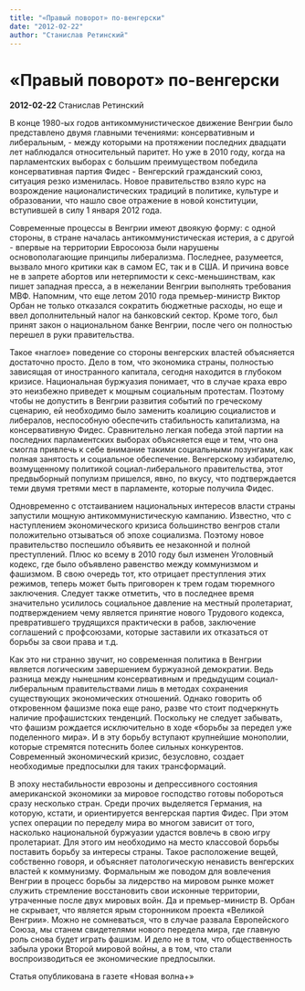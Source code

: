 ```yaml
---
title: "«Правый поворот» по-венгерски"
date: "2012-02-22"
author: "Станислав Ретинский"
---
```


# «Правый поворот» по-венгерски

**2012-02-22** Станислав Ретинский

В конце 1980-ых годов антикоммунистическое движение Венгрии было представлено двумя главными течениями: консервативным и либеральным, - между которыми на протяжении последних двадцати лет наблюдался относительный паритет. Но уже в 2010 году, когда на парламентских выборах с большим преимуществом победила консервативная партия Фидес - Венгерский гражданский союз, ситуация резко изменилась. Новое правительство взяло курс на возрождение националистических традиций в политике, культуре и образовании, что нашло свое отражение в новой конституции, вступившей в силу 1 января 2012 года.

Современные процессы в Венгрии имеют двоякую форму: с одной стороны, в стране началась антикоммунистическая истерия, а с другой - впервые на территории Евросоюза были нарушены основополагающие принципы либерализма. Последнее, разумеется, вызвало много критики как в самом ЕС, так и в США. И причина вовсе не в запрете абортов или нетерпимости к секс-меньшинствам, как пишет западная пресса, а в нежелании Венгрии выполнять требования МВФ. Напомним, что еще летом 2010 года премьер-министр Виктор Орбан не только отказался сократить бюджетные расходы, но еще и ввел дополнительный налог на банковский сектор. Кроме того, был принят закон о национальном банке Венгрии, после чего он полностью перешел в руки правительства.

Такое «наглое» поведение со стороны венгерских властей объясняется достаточно просто. Дело в том, что экономика страны, полностью зависящая от иностранного капитала, сегодня находится в глубоком кризисе. Национальная буржуазия понимает, что в случае краха евро это неизбежно приведет к мощным социальным протестам. Поэтому чтобы не допустить в Венгрии развития событий по греческому сценарию, ей необходимо было заменить коалицию социалистов и либералов, неспособную обеспечить стабильность капитализма, на консервативную Фидес. Сравнительно легкая победа этой партии на последних парламентских выборах объясняется еще и тем, что она смогла привлечь к себе внимание такими социальными лозунгами, как полная занятость и социальное обеспечение. Венгерскому избирателю, возмущенному политикой социал-либерального правительства, этот предвыборный популизм пришелся, явно, по вкусу, что подтверждается теми двумя третями мест в парламенте, которые получила Фидес.

Одновременно с отстаиванием национальных интересов власти страны запустили мощную антикоммунистическую кампанию. Известно, что с наступлением экономического кризиса большинство венгров стали положительно отзываться об эпохе социализма. Поэтому новое правительство поспешило объявить ее незаконной и полной преступлений. Плюс ко всему в 2010 году был изменен Уголовный кодекс, где было объявлено равенство между коммунизмом и фашизмом. В свою очередь тот, кто отрицает преступления этих режимов, теперь может быть приговорен к трем годам тюремного заключения. Следует также отметить, что в последнее время значительно усилилось социальное давление на местный пролетариат, подтверждением чему является принятие нового Трудового кодекса, превратившего трудящихся практически в рабов, заключение соглашений с профсоюзами, которые заставили их отказаться от борьбы за свои права и т.д.

Как это ни странно звучит, но современная политика в Венгрии является логическим завершением буржуазной демократии. Ведь разница между нынешним консервативным и предыдущим социал-либеральным правительствами лишь в методах сохранения существующих экономических отношений. Однако говорить об откровенном фашизме пока еще рано, разве что стоит подчеркнуть наличие профашистских тенденций. Поскольку не следует забывать, что фашизм рождается исключительно в ходе «борьбы за передел уже поделенного мира». И в эту борьбу вступают крупнейшие монополии, которые стремятся потеснить более сильных конкурентов. Современный экономический кризис, безусловно, создает необходимые предпосылки для таких трансформаций.

В эпоху нестабильности еврозоны и депрессивного состояния американской экономики за мировое господство готовы побороться сразу несколько стран. Среди прочих выделяется Германия, на которую, кстати, и ориентируется венгерская партия Фидес. При этом успех операции по переделу мира во многом зависит от того, насколько национальной буржуазии удастся вовлечь в свою игру пролетариат. Для этого им необходимо на место классовой борьбы поставить борьбу за интересы страны. Такое расположение вещей, собственно говоря, и объясняет патологическую ненависть венгерских властей к коммунизму. Формальным же поводом для вовлечения Венгрии в процесс борьбы за лидерство на мировом рынке может служить стремление восстановить свои исконные территории, утраченные после двух мировых войн. Да и премьер-министр В. Орбан не скрывает, что является ярым сторонником проекта «Великой Венгрии». Можно не сомневаться, что в случае развала Европейского Союза, мы станем свидетелями нового передела мира, где главную роль снова будет играть фашизм. И дело не в том, что общественность забыла уроки Второй мировой войны, а в том, что стали воспроизводиться ее экономические предпосылки.

Статья опубликована в газете «Новая волна+»